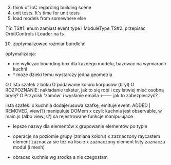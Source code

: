 3. think of IoC regarding building scene
8. unit tests. It's time for unit tests
9. load models from somewhere else

TS:
 TS#1: enum zamiast event type i ModuleType
 TS#2: przepisac OrbitControls i Loader na ts

10. zoptymalizowac rozmiar bundle'a!

optymalizacja:
   + nie wyliczac bounding box dla kazdego modelu, bazowac na wymiarach kuchni
   + ^ moze dzieki temu wystarczy jedna geometria

O Lista szafek z boku
O podawanie koloru korpusów (brył)
O ROZPOZNANIE: nakładanie tekstur, jak to się robi i czy łatwiej mieć osobną bryłę?
O Przycisk 'zamów' i wysłanie emaila <--- jak to zabezpieczyć?

lista szafek:
x kuchnia dodaje/usuwa szafkę, emituje event: ADDED | REMOVED, view(?) manipuluje DOMem
x czyli: kuchnia jest observable, w main.js (albo view.js?) sa rejestrowane funkcje manipulujace
- lepsze nazwy dla elementów
x grupowanie elementów po typie
- operacje na poziomie grupy (zmiana koloru)
x zaznaczony raycastem element zaznacza sie tez na liscie
x zaznaczony element listy zaznacza moduł (i mesh)

- obracac kuchnie wg srodka a nie czegostam